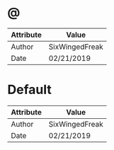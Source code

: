 # @
| Attribute | Value |
| ---  | ---     |
| Author | SixWingedFreak |
| Date | 02/21/2019 |
# Default
| Attribute | Value |
| ---  | ---     |
| Author | SixWingedFreak |
| Date | 02/21/2019 |
